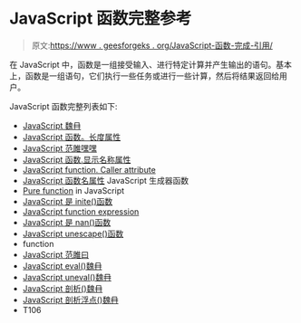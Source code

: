 # JavaScript 函数完整参考

> 原文:[https://www . geesforgeks . org/JavaScript-函数-完成-引用/](https://www.geeksforgeeks.org/javascript-function-complete-reference/)

在 JavaScript 中，函数是一组接受输入、进行特定计算并产生输出的语句。基本上，函数是一组语句，它们执行一些任务或进行一些计算，然后将结果返回给用户。

JavaScript 函数完整列表如下:

*   [JavaScript 魏冄](https://www.geeksforgeeks.org/functions-in-javascript/)
*   [JavaScript 函数。长度属性](https://www.geeksforgeeks.org/javascript-function-length-property/)
*   [JavaScript 范雎嘿嘿](https://www.geeksforgeeks.org/javascript-function-parameters/)
*   [JavaScript 函数.显示名称属性](https://www.geeksforgeeks.org/javascript-function-displayname-property/)
*   [JavaScript function. Caller attribute](https://www.geeksforgeeks.org/javascript-function-caller-property/)
*   [JavaScript 函数名属性](https://www.geeksforgeeks.org/javascript-function-name-property/) JavaScript 生成器函数
*   [Pure function](https://www.geeksforgeeks.org/pure-functions-in-javascript/) in JavaScript
*   [JavaScript 是 inite()函数](https://www.geeksforgeeks.org/javascript-isfinite-function/)
*   [JavaScript function expression](https://www.geeksforgeeks.org/javascript-function-expression/)
*   [JavaScript 是 nan()函数](https://www.geeksforgeeks.org/javascript-isnan-function/)
*   [JavaScript unescape()函数](https://www.geeksforgeeks.org/javascript-unescape/)
*   function
*   [JavaScript 范雎曰](https://www.geeksforgeeks.org/javascript-function-invocation/)
*   [JavaScript eval()魏冄](https://www.geeksforgeeks.org/javascript-eval-function/)
*   [JavaScript uneval()魏冄](https://www.geeksforgeeks.org/javascript-uneval-with-examples/)
*   [JavaScript 剖析()魏冄](https://www.geeksforgeeks.org/javascript-parseint-function/)
*   [JavaScript 剖析浮点()魏冄](https://www.geeksforgeeks.org/javascript-parsefloat-function/)
*   T106